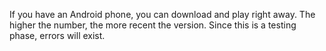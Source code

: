 If you have an Android phone, you can download and play right away. The higher the number, the more recent the version. Since this is a testing phase, errors will exist.
